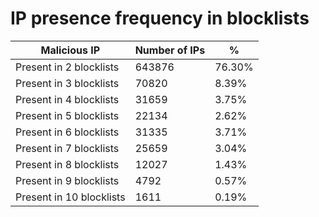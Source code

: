 # IP presence frequency in blocklists
| Malicious IP | Number of IPs | % |
|----|----|----|
| Present in 2 blocklists | 643876 | 76.30% |
| Present in 3 blocklists | 70820 | 8.39% |
| Present in 4 blocklists | 31659 | 3.75% |
| Present in 5 blocklists | 22134 | 2.62% |
| Present in 6 blocklists | 31335 | 3.71% |
| Present in 7 blocklists | 25659 | 3.04% |
| Present in 8 blocklists | 12027 | 1.43% |
| Present in 9 blocklists | 4792 | 0.57% |
| Present in 10 blocklists | 1611 | 0.19% |
